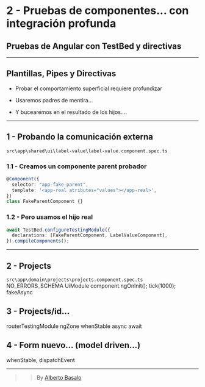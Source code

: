# 2 - Pruebas de componentes... con integración profunda

## Pruebas de Angular con TestBed y directivas

---

## Plantillas, Pipes y Directivas

- Probar el comportamiento superficial requiere profundizar

- Usaremos padres de mentira...

- Y bucearemos en el resultado de los hijos....

---

## 1 - Probando la comunicación externa

`src\app\shared\ui\label-value\label-value.component.spec.ts`

### 1.1 - Creamos un componente parent probador

```typescript
@Component({
  selector: "app-fake-parent",
  template: '<app-real atributes="values"></app-real>',
})
class FakeParentComponent {}
```

### 1.2 - Pero usamos el hijo real

```typescript
await TestBed.configureTestingModule({
  declarations: [FakeParentComponent, LabelValueComponent],
}).compileComponents();
```

---

## 2 - Projects

`src\app\domain\projects\projects.component.spec.ts`
NO_ERRORS_SCHEMA
UiModule
component.ngOnInit();
tick(1000);
fakeAsync

## 3 - Projects/id...

routerTestingModule
ngZone whenStable
async await

## 4 - Form nuevo... (model driven...)

whenStable, dispatchEvent

---

> > By [Alberto Basalo](https://twitter.com/albertobasalo)

```


```
